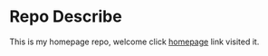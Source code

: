 # Repo Describe

This is my homepage repo, welcome click [homepage](https://daiwanxing.github.io) link visited it.
